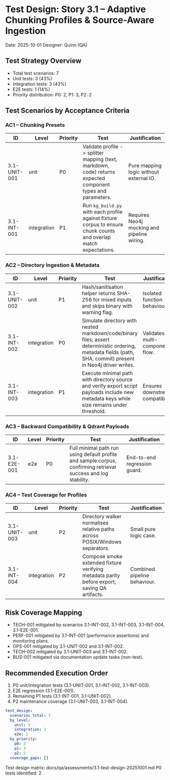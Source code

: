 # Test Design: Story 3.1 – Adaptive Chunking Profiles & Source-Aware Ingestion

Date: 2025-10-01
Designer: Quinn (QA)

## Test Strategy Overview
- Total test scenarios: 7
- Unit tests: 3 (43%)
- Integration tests: 3 (43%)
- E2E tests: 1 (14%)
- Priority distribution: P0: 2, P1: 3, P2: 2

## Test Scenarios by Acceptance Criteria

### AC1 – Chunking Presets

| ID | Level | Priority | Test | Justification |
| --- | --- | --- | --- | --- |
| 3.1-UNIT-001 | unit | P0 | Validate profile -> splitter mapping (text, markdown, code) returns expected component types and parameters. | Pure mapping logic without external IO. |
| 3.1-INT-001 | integration | P1 | Run `kg_build.py` with each profile against fixture corpus to ensure chunk counts and overlap match expectations. | Requires Neo4j mocking and pipeline wiring. |

### AC2 – Directory Ingestion & Metadata

| ID | Level | Priority | Test | Justification |
| --- | --- | --- | --- | --- |
| 3.1-UNIT-002 | unit | P1 | Hash/sanitisation helper returns SHA-256 for mixed inputs and skips binary with warning flag. | Isolated function behaviour. |
| 3.1-INT-002 | integration | P0 | Simulate directory with nested markdown/code/binary files; assert deterministic ordering, metadata fields (path, SHA, commit) present in Neo4j driver writes. | Validates multi-component flow. |
| 3.1-INT-003 | integration | P1 | Execute minimal path with directory source and verify export script payloads include new metadata keys while size remains under threshold. | Ensures downstream compatibility. |

### AC3 – Backward Compatibility & Qdrant Payloads

| ID | Level | Priority | Test | Justification |
| --- | --- | --- | --- | --- |
| 3.1-E2E-001 | e2e | P0 | Full minimal path run using default profile and sample corpus, confirming retrieval success and log stability. | End-to-end regression guard. |

### AC4 – Test Coverage for Profiles

| ID | Level | Priority | Test | Justification |
| --- | --- | --- | --- | --- |
| 3.1-UNIT-003 | unit | P2 | Directory walker normalises relative paths across POSIX/Windows separators. | Small pure logic case. |
| 3.1-INT-004 | integration | P2 | Compose smoke extended fixture verifying metadata parity before export, saving QA artifacts. | Combined pipeline behaviour. |

## Risk Coverage Mapping
- TECH-001 mitigated by scenarios 3.1-INT-002, 3.1-INT-003, 3.1-INT-004, 3.1-E2E-001.
- PERF-001 mitigated by 3.1-INT-001 (performance assertions) and monitoring plans.
- OPS-001 mitigated by 3.1-UNIT-002 and 3.1-INT-002.
- TECH-002 mitigated by 3.1-UNIT-003 and 3.1-INT-002.
- BUS-001 mitigated via documentation update tasks (non-test).

## Recommended Execution Order
1. P0 unit/integration tests (3.1-UNIT-001, 3.1-INT-002, 3.1-INT-003).
2. E2E regression (3.1-E2E-001).
3. Remaining P1 tests (3.1-INT-001, 3.1-UNIT-002).
4. P2 maintenance coverage (3.1-UNIT-003, 3.1-INT-004).

```yaml
test_design:
  scenarios_total: 7
  by_level:
    unit: 3
    integration: 3
    e2e: 1
  by_priority:
    p0: 2
    p1: 3
    p2: 2
  coverage_gaps: []
```

Test design matrix: docs/qa/assessments/3.1-test-design-20251001.md
P0 tests identified: 2
